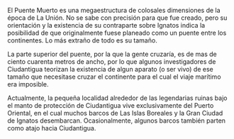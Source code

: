 El Puente Muerto es una megaestructura de colosales dimensiones de la época de La Unión. No se sabe con precisión para que fue creado, pero su orientación y la existencia de su contraparte sobre Ignatos indica la posibilidad de que originalmente fuese planeado como un puente entre los continentes. Lo más extraño de todo es su tamaño.

La parte superior del puente, por la que la gente cruzaría, es de mas de ciento cuarenta metros de ancho, por lo que algunos investigadores de Ciudantigua teorizan la existencia de algun aparato (o ser vivo) de ese tamaño que necesitase cruzar el continente para el cual el viaje marítimo era imposible.

Actualmente, la pequeña localidad alrededor de las legendarias ruinas bajo el manto de protección de Ciudantigua vive exclusivamente del Puerto Oriental, en el cual muchos barcos de Las Islas Boreales y la Gran Ciudad de Ignatos desembarcan. Ocasionalmente, algunos barcos también parten como atajo hacia Ciudantigua.